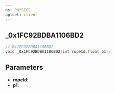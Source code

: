 ```yaml
---
ns: PHYSICS
apiset: client
---
```

## _0x1FC92BDBA1106BD2

```c
// 0x1FC92BDBA1106BD2
void _0x1FC92BDBA1106BD2(int ropeId,float p1);
```


## Parameters
* **ropeId**:
* **p1**:



